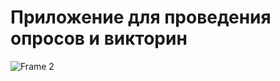 # Приложение для проведения опросов и викторин

![Frame 2](https://github.com/ChaoticPost/QuizApp/assets/100674263/f1433e0b-2161-44d4-a2b6-dae67b97ca3a)

